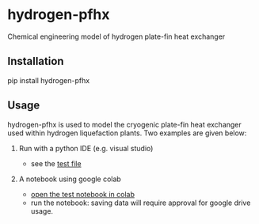 # hydrogen-pfhx
Chemical engineering model of hydrogen plate-fin heat exchanger

## Installation
pip install hydrogen-pfhx

## Usage
hydrogen-pfhx is used to model the cryogenic plate-fin heat exchanger used within hydrogen liquefaction plants.
Two examples are given below:

1. Run with a python IDE (e.g. visual studio)
   - see the [test file](https://github.com/fsr-uwa/hydrogen-pfhx/blob/main/tests/test_model.py)

2. A notebook using google colab 
   - [open the test notebook in colab](https://colab.research.google.com/github/fsr-uwa/hydrogen-pfhx/blob/main/tests/test_model.ipynb)
   - run the notebook: saving data will require approval for google drive usage.
